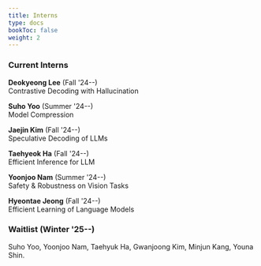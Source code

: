 ```yaml
---
title: Interns
type: docs
bookToc: false
weight: 2
---
```


### **Current Interns**  

**Deokyeong Lee** (Fall '24--)  
Contrastive Decoding with Hallucination  

**Suho Yoo** (Summer '24--)  
Model Compression

**Jaejin Kim** (Fall '24--)  
Speculative Decoding of LLMs

**Taehyeok Ha** (Fall '24--)  
Efficient Inference for LLM

**Yoonjoo Nam** (Summer '24--)  
Safety & Robustness on Vision Tasks

**Hyeontae Jeong** (Fall '24--)  
Efficient Learning of Language Models

<!--
**Sangbeom Ha** (Summer '23--)  
Large-Scale Model Quantization  

**Inkwan Hwang** (Fall '23--)  
Large-Scale Model Pruning  
[webpage](https://inkwanhwang.github.io)

**Taesun Yeom** (Winter '23--)  
Training and Inference Efficiency for Neural Fields

**Minhee Lee** (Winter '23--)  
Speculative Decoding

**Jegwang Ryu** (Summer '23 -> Samsung -> Winter '23--)  
Accelerated Training by Masking

**Seunghyun Kim** (Spring '24--)  
Efficient RAG LLM  

**Wonjun Cho** (Spring '24--)  
Model Compression

**Subeom Heo** (Spring '24--)  
Accelerating Video Diffusion Models
-->

### **Waitlist (Winter '25--)**
Suho Yoo, Yoonjoo Nam, Taehyuk Ha, Gwanjoong Kim, Minjun Kang, Youna Shin.

<!--

**Seoyun Jeong** (Summer '24--)  
Language Modeling Basics  

**Yoonjoo Nam** (Summer '24--)  
(TBD)  

**Yewon Hwang** (Summer '24--)  
(TBD)  

**Inkwan Hwang** (Fall '23--)  
Large-Scale Model Pruning  

**Sooho Yoo** (Summer '24--)  
(TBD)  
-->
